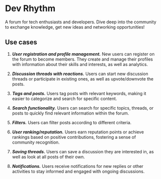 # Dev Rhythm

A forum for tech enthusiasts and developers. Dive deep into the community to exchange knowledge, get new ideas and networking opportunities!

## Use cases

1. ***User registration and profile management.*** New users can register on the forum to become members. They create and manage their profiles with information about their skills and interests, as well as analytics.

2. ***Discussion threads with reactions.*** Users can start new discussion threads or participate in existing ones, as well as upvote/downvote the posts.

3. ***Tags and posts.*** Users tag posts with relevant keywords, making it easier to categorize and search for specific content.

4. ***Search functionality.*** Users can search for specific topics, threads, or posts to quickly find relevant information within the forum.

5. ***Filters.*** Users can filter posts according to different criteria.

6. ***User ranking/reputation.*** Users earn reputation points or achieve rankings based on positive contributions, fostering a sense of community recognition.

7. ***Saving threads.*** Users can save a discussion they are interested in, as well as look at all posts of their own.

8. ***Notifications.*** Users receive notifications for new replies or other activities to stay informed and engaged with ongoing discussions.
